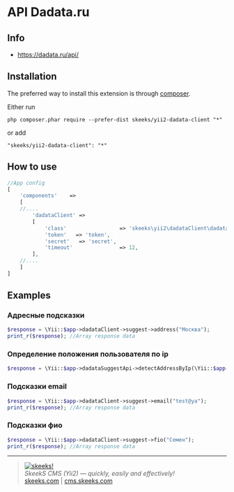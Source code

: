 API Dadata.ru
===================================

Info
------------
* https://dadata.ru/api/

Installation
------------

The preferred way to install this extension is through [composer](http://getcomposer.org/download/).

Either run

```
php composer.phar require --prefer-dist skeeks/yii2-dadata-client "*"
```

or add

```
"skeeks/yii2-dadata-client": "*"
```

How to use
----------

```php
//App config
[
    'components'    =>
    [
    //....
        'dadataClient' =>
        [
            'class'                 => 'skeeks\yii2\dadataClient\dadataClient',
            'token'   => 'token',
            'secret'   => 'secret',
            'timeout'               => 12,
        ],
    //....
    ]
]

```

Examples
----------

### Адресные подсказки
```php
$response = \Yii::$app->dadataClient->suggest->address("Москва");
print_r($response); //Array response data
```

### Определение положения пользователя по ip
```php
$response = \Yii::$app->dadataSuggestApi->detectAddressByIp(\Yii::$app->request->userIP);
```


### Подсказки email
```php
$response = \Yii::$app->dadataClient->suggest->email("test@ya");
print_r($response); //Array response data
```

### Подсказки фио
```php
$response = \Yii::$app->dadataClient->suggest->fio("Семен");
print_r($response); //Array response data
```

___

> [![skeeks!](https://skeeks.com/img/logo/logo-no-title-80px.png)](https://skeeks.com)  
<i>SkeekS CMS (Yii2) — quickly, easily and effectively!</i>  
[skeeks.com](https://skeeks.com) | [cms.skeeks.com](https://cms.skeeks.com)
